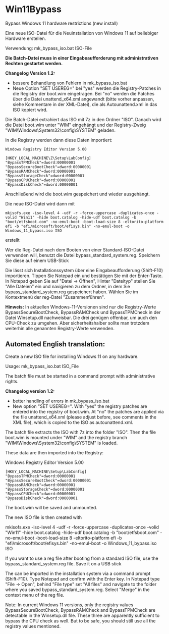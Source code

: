 # Win11Bypass
Bypass Windows 11 hardware restrictions (new install)

Eine neue ISO-Datei für die Neuinstallation von Windows 11 auf beliebiger Hardware erstellen.

Verwendung: mk_bypass_iso.bat ISO-File

**Die Batch-Datei muss in einer Eingabeaufforderung mit administrativen Rechten gestartet werden.**

**Changelog Version 1.2:** 

- bessere Behandlung von Fehlern in mk_bypass_iso.bat 
- Neue Option "SET USEREG=" bei "yes" werden die Registry-Patches in die Registry der boot.wim eingetragen. Bei "no" werden die Patches über die Datei unattend_x64.xml angewandt (bitte vorher anpassen, siehe Kommentare in der XML-Datei), die als Autounattend.xml in das ISO kopiert wird. 

Die Batch-Datei extrahiert das ISO mit 7z in den Ordner "ISO". Danach wird die Datei boot.wim unter "WIM" eingehängt und der Registry-Zweig "WIM\Windows\System32\config\SYSTEM" geladen.

In die Registry werden dann diese Daten importiert:

```
Windows Registry Editor Version 5.00

[HKEY_LOCAL_MACHINE\Z\Setup\LabConfig]
"BypassTPMCheck"=dword:00000001
"BypassSecureBootCheck"=dword:00000001
"BypassRAMCheck"=dword:00000001
"BypassStorageCheck"=dword:00000001
"BypassCPUCheck"=dword:00000001
"BypassDiskCheck"=dword:00000001
```
Anschließend wird die boot.wim gespeichert und wieder ausgehängt.

Die neue ISO-Datei wird dann mit
```
mkisofs.exe -iso-level 4 -udf -r -force-uppercase -duplicates-once -volid "Win11" -hide boot.catalog -hide-udf boot.catalog -b "boot/etfsboot.com" -no-emul-boot -boot-load-size 8 -eltorito-platform efi -b "efi/microsoft/boot/efisys.bin" -no-emul-boot -o Windows_11_bypass.iso ISO
```

erstellt

Wer die Reg-Datei nach dem Booten von einer Standard-ISO-Datei verwenden will, benutzt die Datei bypass_standard_system.reg. Speichern Sie diese auf einem USB-Stick

Die lässt sich Installationssystem über eine Eingabeaufforderung (Shift-F10) importieren. Tippen Sie Notepad ein und bestätigen Sie mit der Enter-Taste. In Notepad geben Sie auf "Datei -> Öffnen", Hinter "Dateityp" stellen Sie "Alle Dateien" ein und navigieren zu dem Ordner, in dem Sie bypass_standard_system.reg gespeichert haben. Wählen Sie im Kontextmenü der reg-Datei "Zusammenführen".

**Hinweis:** In aktuellen Windows-11-Versionen sind nur die Registry-Werte BypassSecureBootCheck, BypassRAMCheck und BypassTPMCheck in der Datei Winsetup.dll nachweisbar. Die drei genügen offenbar, um auch den CPU-Check zu umgehen. Aber sicherheitshalber sollte man trotzdem weiterhin alle genannten Registry-Werte verwenden.

## Automated English translation:

Create a new ISO file for installing Windows 11 on any hardware.

Usage: mk_bypass_iso.bat ISO_File

The batch file must be started in a command prompt with administrative rights.

**Changelog version 1.2:**

- better handling of errors in mk_bypass_iso.bat
- New option "SET USEREG=". With "yes" the registry patches are entered into the registry of boot.wim. At "no" the patches are applied via the file unattend_x64.xml (please adjust before, see comments in the XML file), which is copied to the ISO as autounattend.xml.

The batch file extracts the ISO with 7z into the folder "ISO". Then the file boot.wim is mounted under "WIM" and the registry branch "WIM\Windows\System32\config\SYSTEM" is loaded.

These data are then imported into the Registry:

Windows Registry Editor Version 5.00
```
[HKEY_LOCAL_MACHINE\Setup\LabConfig]
"BypassTPMCheck"=dword:00000001
"BypassSecureBootCheck"=dword:00000001
"BypassRAMCheck"=dword:00000001
"BypassStorageCheck"=dword:00000001
"BypassCPUCheck"=dword:00000001
"BypassDiskCheck"=dword:00000001
```
The boot.wim will be saved and unmounted.

The new ISO file is then created with

mkisofs.exe -iso-level 4 -udf -r -force-uppercase -duplicates-once -volid "Win11" -hide boot.catalog -hide-udf boot.catalog -b "boot/etfsboot.com" -no-emul-boot -boot-load-size 8 -eltorito-platform efi -b "efi/microsoft/boot/efisys.bin" -no-emul-boot -o Windows_11_bypass.iso ISO

If you want to use a reg file after booting from a standard ISO file, use the bypass_standard_system.reg file. Save it on a USB stick

The can be imported in the installation system via a command prompt (Shift-F10). Type Notepad and confirm with the Enter key. In Notepad type "File -> Open", behind "File type" set "All files" and navigate to the folder where you saved bypass_standard_system.reg. Select "Merge" in the context menu of the reg file.

Note: In current Windows 11 versions, only the registry values BypassSecureBootCheck, BypassRAMCheck and BypassTPMCheck are detectable in the Winsetup.dll file. These three are apparently sufficient to bypass the CPU check as well. But to be safe, you should still use all the registry values mentioned.
